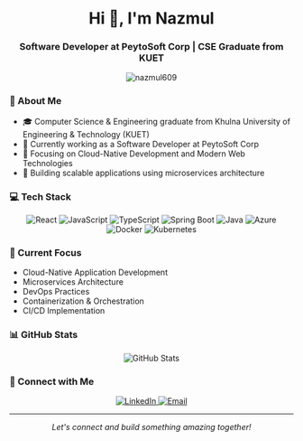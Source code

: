 <h1 align="center">Hi 👋, I'm Nazmul</h1>
<h3 align="center">Software Developer at PeytoSoft Corp | CSE Graduate from KUET</h3>

<p align="center">
  <img src="https://komarev.com/ghpvc/?username=nazmul609&label=Profile%20views&color=0e75b6&style=flat" alt="nazmul609" />
</p>

### 🚀 About Me
- 🎓 Computer Science & Engineering graduate from Khulna University of Engineering & Technology (KUET)
- 💼 Currently working as a Software Developer at PeytoSoft Corp
- 🌱 Focusing on Cloud-Native Development and Modern Web Technologies
- 🔭 Building scalable applications using microservices architecture

### 💻 Tech Stack

<p align="center">
  <!-- Frontend -->
  <img src="https://img.shields.io/badge/React-20232A?style=for-the-badge&logo=react&logoColor=61DAFB" alt="React"/>
  <img src="https://img.shields.io/badge/JavaScript-F7DF1E?style=for-the-badge&logo=javascript&logoColor=black" alt="JavaScript"/>
  <img src="https://img.shields.io/badge/TypeScript-007ACC?style=for-the-badge&logo=typescript&logoColor=white" alt="TypeScript"/>
  
  <!-- Backend -->
  <img src="https://img.shields.io/badge/Spring_Boot-F2F4F9?style=for-the-badge&logo=spring-boot" alt="Spring Boot"/>
  <img src="https://img.shields.io/badge/Java-ED8B00?style=for-the-badge&logo=openjdk&logoColor=white" alt="Java"/>
  
  <!-- Cloud & DevOps -->
  <img src="https://img.shields.io/badge/Azure-0089D6?style=for-the-badge&logo=microsoft-azure&logoColor=white" alt="Azure"/>
  <img src="https://img.shields.io/badge/Docker-2496ED?style=for-the-badge&logo=docker&logoColor=white" alt="Docker"/>
  <img src="https://img.shields.io/badge/Kubernetes-326CE5?style=for-the-badge&logo=kubernetes&logoColor=white" alt="Kubernetes"/>
</p>

### 🌟 Current Focus
- Cloud-Native Application Development
- Microservices Architecture
- DevOps Practices
- Containerization & Orchestration
- CI/CD Implementation

### 📊 GitHub Stats

<p align="center">
  <img src="https://github-readme-stats.vercel.app/api?username=nazmul609&show_icons=true&theme=radical" alt="GitHub Stats"/>
</p>

### 🤝 Connect with Me
<p align="center">
  <a href="https://linkedin.com/in/your-linkedin" target="_blank">
    <img src="https://img.shields.io/badge/LinkedIn-0077B5?style=for-the-badge&logo=linkedin&logoColor=white" alt="LinkedIn"/>
  </a>
  <a href="mailto:your.email@example.com">
    <img src="https://img.shields.io/badge/Email-D14836?style=for-the-badge&logo=gmail&logoColor=white" alt="Email"/>
  </a>
</p>

---
<p align="center">
  <i>Let's connect and build something amazing together!</i>
</p>

